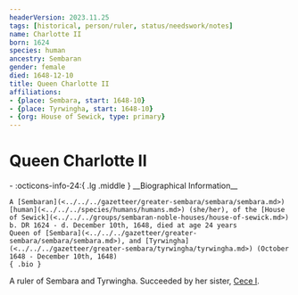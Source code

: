 ```yaml
---
headerVersion: 2023.11.25
tags: [historical, person/ruler, status/needswork/notes]
name: Charlotte II
born: 1624
species: human
ancestry: Sembaran
gender: female
died: 1648-12-10
title: Queen Charlotte II
affiliations:
- {place: Sembara, start: 1648-10}
- {place: Tyrwingha, start: 1648-10}
- {org: House of Sewick, type: primary}
---
```

# Queen Charlotte II
<div class="grid cards ext-narrow-margin ext-one-column" markdown>
- :octicons-info-24:{ .lg .middle } __Biographical Information__

    A [Sembaran](<../../../gazetteer/greater-sembara/sembara/sembara.md>) [human](<../../../species/humans/humans.md>) (she/her), of the [House of Sewick](<../../../groups/sembaran-noble-houses/house-of-sewick.md>)  
    b. DR 1624 - d. December 10th, 1648, died at age 24 years  
    Queen of [Sembara](<../../../gazetteer/greater-sembara/sembara/sembara.md>), and [Tyrwingha](<../../../gazetteer/greater-sembara/tyrwingha/tyrwingha.md>) (October 1648 - December 10th, 1648)  
    { .bio }

</div>


A ruler of Sembara and Tyrwingha. Succeeded by her sister, [Cece I](<./cece-i.md>).

